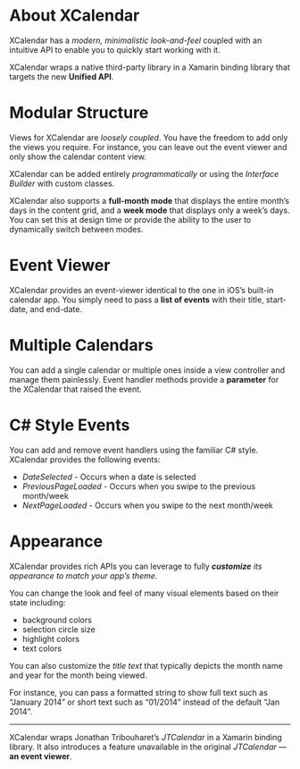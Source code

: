 
About XCalendar
===============

XCalendar has a _modern, minimalistic look-and-feel_ coupled with an intuitive API to enable you to quickly start working with it.

XCalendar wraps a native third-party library in a Xamarin binding library that targets the new **Unified API**.

Modular Structure
=================

Views for XCalendar are _loosely coupled_. You have the freedom to add only the views you require. For instance, you can leave out the event viewer and only show the calendar content view.

XCalendar can be added entirely _programmatically_ or using the _Interface Builder_ with custom classes.

XCalendar also supports a **full-month mode** that displays the entire month’s days in the content grid, and a **week mode** that displays only a week’s days. You can set this at design time or provide the ability to the user to dynamically switch between modes.

Event Viewer
============

XCalendar provides an event-viewer identical to the one in iOS’s built-in calendar app. You simply need to pass a **list of events** with their title, start-date, and end-date.

Multiple Calendars
==================

You can add a single calendar or multiple ones inside a view controller and manage them painlessly. Event handler methods provide a **parameter** for the XCalendar that raised the event.

C# Style Events
===============

You can add and remove event handlers using the familiar C# style. XCalendar provides the following events:

- _DateSelected_ - Occurs when a date is selected
- _PreviousPageLoaded_ - Occurs when you swipe to the previous month/week
- _NextPageLoaded_ - Occurs when you swipe to the next month/week

Appearance
==========

XCalendar provides rich APIs you can leverage to fully _**customize** its appearance to match your app’s theme_.

You can change the look and feel of many visual elements based on their state including:
- background colors
- selection circle size
- highlight colors
- text colors

You can also customize the _title text_ that typically depicts the month name and year for the month being viewed.

For instance, you can pass a formatted string to show full text such as “January 2014” or short text such as “01/2014” instead of the default “Jan 2014”.

***

XCalendar wraps Jonathan Tribouharet’s _JTCalendar_ in a Xamarin binding library. It also introduces a feature unavailable in the original _JTCalendar_ — **an event viewer**.